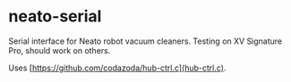 # neato-serial
Serial interface for Neato robot vacuum cleaners. Testing on XV Signature Pro, should work on others.

Uses [https://github.com/codazoda/hub-ctrl.c](hub-ctrl.c).
